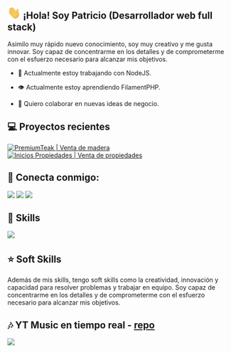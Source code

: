 <!---
18/8/2025
-->
<h2><img  src="https://raw.githubusercontent.com/patrickwebsdev/patrickwebsdev/master/images/handshake.webp"  width="30px"/> ¡Hola! Soy Patricio (Desarrollador web full stack)</h2>

<p>Asimilo muy rápido nuevo conocimiento, soy muy creativo y me gusta innovar. Soy capaz de concentrarme en los detalles y de comprometerme con el esfuerzo necesario para alcanzar mis objetivos.</p>

  

- 🚀 Actualmente estoy trabajando con NodeJS.

- 👁️ Actualmente estoy aprendiendo FilamentPHP.

- 🫡 Quiero colaborar en nuevas ideas de negocio.


<h2>💻 Proyectos recientes</h2>  
<div>
<a href="https://premiumteak.net" target="blank"><img src="https://images.ctfassets.net/p0c006iuv5cz/6peE1KOsd8iDGHffOudwWA/adfad6328a8b2d175f147c90732a795f/premiumteak.png?fit=fill&w=390&r=5" alt="PremiumTeak | Venta de madera" width="390px"></a>
<a href="https://iniciosvirtual.ar" target="blank"><img src="https://images.ctfassets.net/p0c006iuv5cz/2OnqghQuyrH1zO7jjNLExq/a5bf3bd42cea9118b14c6d7253c1b28b/iniciospropiedades.png?fit=fill&w=390&r=5" alt="Inicios Propiedades | Venta de propiedades" width="390px"></a>

</div>

<h2>🤝 Conecta conmigo:</h2>
<a href="https://www.linkedin.com/in/patrickwebsdev/"  target="blank"><img  src="https://skillicons.dev/icons?i=linkedin"></a>  <a  href="mailto:contacto@patricioalmada.com.ar"  target="blank"><img  src="https://skillicons.dev/icons?i=gmail"></a>  <a  href="https://discordapp.com/users/415654011887419413"  target="blank"><img  src="https://skillicons.dev/icons?i=discord"></a>

<h2>📌 Skills</h2>

<div>

<img src="https://skillicons.dev/icons?i=js,typescript,nodejs,react,nextjs,git,github,githubactions,vercel,linux,docker,vim,vscode,php,mysql,laravel,sass,tailwind,bootstrap,figma&perline=10">

</div>

<h2>⭐ Soft Skills</h2>

<p>Además de mis skills, tengo soft skills como la creatividad, innovación y capacidad para resolver problemas y trabajar en equipo. Soy capaz de concentrarme en los detalles y de comprometerme con el esfuerzo necesario para alcanzar mis objetivos.</p>

<h2>🎶 YT Music en tiempo real - <a href="https://github.com/patrickwebsdev/yt-music-github-profile">repo</a></h2>
<img src="https://yt-music-github-profile.vercel.app/">